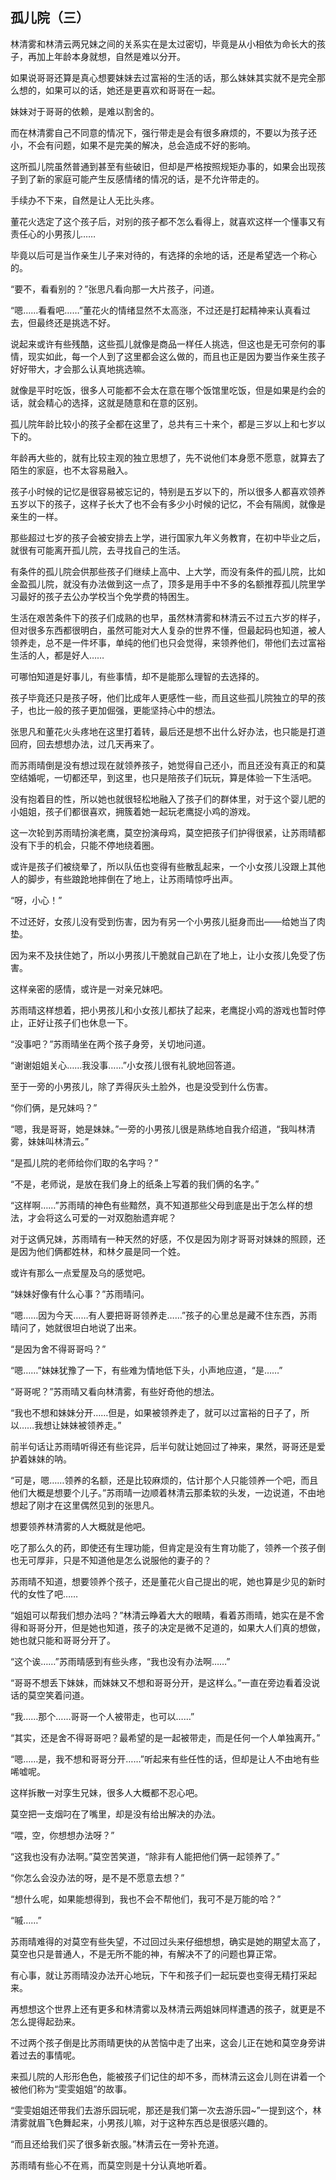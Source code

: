 ## 孤儿院（三）

林清雾和林清云两兄妹之间的关系实在是太过密切，毕竟是从小相依为命长大的孩子，再加上年龄本身就想，自然是难以分开。

如果说哥哥还算是真心想要妹妹去过富裕的生活的话，那么妹妹其实就不是完全那么想的，如果可以的话，她还是更喜欢和哥哥在一起。

妹妹对于哥哥的依赖，是难以割舍的。

而在林清雾自己不同意的情况下，强行带走是会有很多麻烦的，不要以为孩子还小，不会有问题，如果不是完美的解决，总会造成不好的影响。

这所孤儿院虽然普通到甚至有些破旧，但却是严格按照规矩办事的，如果会出现孩子到了新的家庭可能产生反感情绪的情况的话，是不允许带走的。

手续办不下来，自然是让人无比头疼。

董花火选定了这个孩子后，对别的孩子都不怎么看得上，就喜欢这样一个懂事又有责任心的小男孩儿……

毕竟以后可是当作亲生儿子来对待的，有选择的余地的话，还是希望选一个称心的。

“要不，看看别的？”张思凡看向那一大片孩子，问道。

“嗯……看看吧……”董花火的情绪显然不太高涨，不过还是打起精神来认真看过去，但最终还是挑选不好。

说起来或许有些残酷，这些孤儿就像是商品一样任人挑选，但这也是无可奈何的事情，现实如此，每一个人到了这里都会这么做的，而且也正是因为要当作亲生孩子好好带大，才会那么认真地挑选嘛。

就像是平时吃饭，很多人可能都不会太在意在哪个饭馆里吃饭，但是如果是约会的话，就会精心的选择，这就是随意和在意的区别。

孤儿院年龄比较小的孩子全都在这里了，总共有三十来个，都是三岁以上和七岁以下的。

年龄再大些的，就有比较主观的独立思想了，先不说他们本身愿不愿意，就算去了陌生的家庭，也不太容易融入。

孩子小时候的记忆是很容易被忘记的，特别是五岁以下的，所以很多人都喜欢领养五岁以下的孩子，这样子长大了也不会有多少小时候的记忆，不会有隔阂，就像是亲生的一样。

那些超过七岁的孩子会被安排去上学，进行国家九年义务教育，在初中毕业之后，就很有可能离开孤儿院，去寻找自己的生活。

有条件的孤儿院会供那些孩子们继续上高中、上大学，而没有条件的孤儿院，比如金盈孤儿院，就没有办法做到这一点了，顶多是用手中不多的名额推荐孤儿院里学习最好的孩子去公办学校当个免学费的特困生。

生活在艰苦条件下的孩子们成熟的也早，虽然林清雾和林清云不过五六岁的样子，但对很多东西都很明白，虽然可能对大人复杂的世界不懂，但最起码也知道，被人领养走，总不是一件坏事，单纯的他们也只会觉得，来领养他们，带他们去过富裕生活的人，都是好人……

可哪怕知道是好事儿，有些事情，却不是能那么理智的去选择的。

孩子毕竟还只是孩子呀，他们比成年人更感性一些，而且这些孤儿院独立的早的孩子，也比一般的孩子更加倔强，更能坚持心中的想法。

张思凡和董花火头疼地在这里打着转，最后还是想不出什么好办法，也只能是打道回府，回去想想办法，过几天再来了。

而苏雨晴倒是没有想过现在就领养孩子，她觉得自己还小，而且还没有真正的和莫空结婚呢，一切都还早，到这里，也只是陪孩子们玩玩，算是体验一下生活吧。

没有抱着目的性，所以她也就很轻松地融入了孩子们的群体里，对于这个婴儿肥的小姐姐，孩子们都很喜欢，拥簇着她一起玩老鹰捉小鸡的游戏。

这一次轮到苏雨晴扮演老鹰，莫空扮演母鸡，莫空把孩子们护得很紧，让苏雨晴都没有下手的机会，只能不停地绕着圈。

或许是孩子们被绕晕了，所以队伍也变得有些散乱起来，一个小女孩儿没跟上其他人的脚步，有些踉跄地摔倒在了地上，让苏雨晴惊呼出声。

“呀，小心！”

不过还好，女孩儿没有受到伤害，因为有另一个小男孩儿挺身而出——给她当了肉垫。

因为来不及扶住她了，所以小男孩儿干脆就自己趴在了地上，让小女孩儿免受了伤害。

这样亲密的感情，或许是一对亲兄妹吧。

苏雨晴这样想着，把小男孩儿和小女孩儿都扶了起来，老鹰捉小鸡的游戏也暂时停止，正好让孩子们也休息一下。

“没事吧？”苏雨晴坐在两个孩子身旁，关切地问道。

“谢谢姐姐关心……我没事……”小女孩儿很有礼貌地回答道。

至于一旁的小男孩儿，除了弄得灰头土脸外，也是没受到什么伤害。

“你们俩，是兄妹吗？”

“嗯，我是哥哥，她是妹妹。”一旁的小男孩儿很是熟练地自我介绍道，“我叫林清雾，妹妹叫林清云。”

“是孤儿院的老师给你们取的名字吗？”

“不是，老师说，是放在我们身上的纸条上写着的我们俩的名字。”

“这样啊……”苏雨晴的神色有些黯然，真不知道那些父母到底是出于怎么样的想法，才会将这么可爱的一对双胞胎遗弃呢？

对于这俩兄妹，苏雨晴有一种天然的好感，不仅是因为刚才哥哥对妹妹的照顾，还是因为他们俩都姓林，和林夕晨是同一个姓。

或许有那么一点爱屋及乌的感觉吧。

“妹妹好像有什么心事？”苏雨晴问。

“嗯……因为今天……有人要把哥哥领养走……”孩子的心里总是藏不住东西，苏雨晴问了，她就很坦白地说了出来。

“是因为舍不得哥哥吗？”

“嗯……”妹妹犹豫了一下，有些难为情地低下头，小声地应道，“是……”

“哥哥呢？”苏雨晴又看向林清雾，有些好奇他的想法。

“我也不想和妹妹分开……但是，如果被领养走了，就可以过富裕的日子了，所以……我想让妹妹被领养走。”

前半句话让苏雨晴听得还有些诧异，后半句就让她回过了神来，果然，哥哥还是爱护着妹妹的呐。

“可是，嗯……领养的名额，还是比较麻烦的，估计那个人只能领养一个吧，而且他们大概是想要个儿子。”苏雨晴一边顺着林清云那柔软的头发，一边说道，不由地想起了刚才在这里偶然见到的张思凡。

想要领养林清雾的人大概就是他吧。

吃了那么久的药，即使还有生理功能，但肯定是没有生育功能了，领养一个孩子倒也无可厚非，只是不知道他是怎么说服他的妻子的？

苏雨晴不知道，想要领养个孩子，还是董花火自己提出的呢，她也算是少见的新时代的女性了吧……

“姐姐可以帮我们想办法吗？”林清云睁着大大的眼睛，看着苏雨晴，她实在是不舍得和哥哥分开，但是她也知道，孩子的决定是微不足道的，如果大人们真的想做，她也就只能和哥哥分开了。

“这个诶……”苏雨晴感到有些头疼，“我也没有办法啊……”

“哥哥不想丢下妹妹，而妹妹又不想和哥哥分开，是这样么。”一直在旁边看着没说话的莫空笑着问道。

“我……那个……哥哥一个人被带走，也可以……”

“其实，还是舍不得哥哥吧？最希望的是一起被带走，而是任何一个人单独离开。”

“嗯……是，我不想和哥哥分开……”听起来有些任性的话，但却是让人不由地有些唏嘘呢。

这样拆散一对孪生兄妹，很多人大概都不忍心吧。

莫空把一支烟叼在了嘴里，却是没有给出解决的办法。

“喂，空，你想想办法呀？”

“这我也没有办法啊。”莫空苦笑道，“除非有人能把他们俩一起领养了。”

“你怎么会没办法的呀，是不是不愿意去想？”

“想什么呢，如果能想得到，我也不会不帮他们，我可不是万能的哈？”

“嘁……”

苏雨晴难得的对莫空有些失望，不过回过头来仔细想想，确实是她的期望太高了，莫空也只是普通人，不是无所不能的神，有解决不了的问题也算正常。

有心事，就让苏雨晴没办法开心地玩，下午和孩子们一起玩耍也变得无精打采起来。

再想想这个世界上还有更多和林清雾以及林清云两姐妹同样遭遇的孩子，就更是不怎么提得起劲来。

不过两个孩子倒是比苏雨晴更快的从苦恼中走了出来，这会儿正在她和莫空身旁讲着过去的事情呢。

来孤儿院的人形形色色，能被孩子们记住的却不多，而林清云这会儿则在讲着一个被他们称为“雯雯姐姐”的故事。

“雯雯姐姐还带我们去游乐园玩呢，那还是我们第一次去游乐园~”一提到这个，林清雾就眉飞色舞起来，小男孩儿嘛，对于这种东西总是很感兴趣的。

“而且还给我们买了很多新衣服。”林清云在一旁补充道。

苏雨晴有些心不在焉，而莫空则是十分认真地听着。
